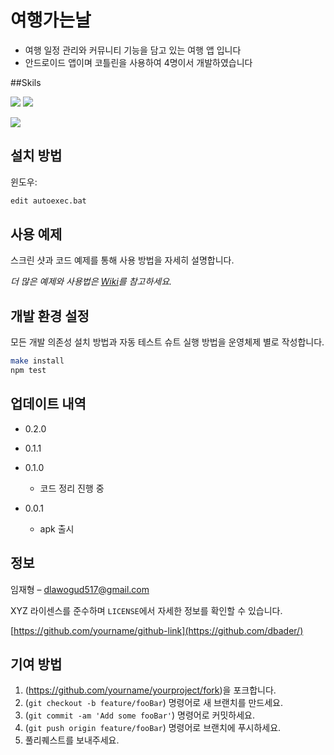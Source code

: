 # 여행가는날

<!-- [![NPM Version][npm-image]][npm-url]
[![Build Status][travis-image]][travis-url]
[![Downloads Stats][npm-downloads]][npm-url] 
-->

* 여행 일정 관리와 커뮤니티 기능을 담고 있는 여행 앱 입니다
* 안드로이드 앱이며 코틀린을 사용하여 4명이서 개발하였습니다

##Skils
<p>
<img src= "https://img.shields.io/badge/kotlin-%237F52FF.svg?style=for-the-badge&logo=kotlin&logoColor=white"/>
<img src= "https://img.shields.io/badge/Firebase-039BE5?style=for-the-badge&logo=Firebase&logoColor=white"/>
</p>


![](../header.png)

## 설치 방법

윈도우:

```sh
edit autoexec.bat
```

## 사용 예제

스크린 샷과 코드 예제를 통해 사용 방법을 자세히 설명합니다.

_더 많은 예제와 사용법은 [Wiki][wiki]를 참고하세요._

## 개발 환경 설정

모든 개발 의존성 설치 방법과 자동 테스트 슈트 실행 방법을 운영체제 별로 작성합니다.

```sh
make install
npm test
```

## 업데이트 내역

* 0.2.0
   
* 0.1.1
   
* 0.1.0
    * 코드 정리 진행 중
* 0.0.1
    * apk 출시

## 정보

임재형 – dlawogud517@gmail.com

XYZ 라이센스를 준수하며 ``LICENSE``에서 자세한 정보를 확인할 수 있습니다.

[https://github.com/yourname/github-link](https://github.com/dbader/)

## 기여 방법

1. (<https://github.com/yourname/yourproject/fork>)을 포크합니다.
2. (`git checkout -b feature/fooBar`) 명령어로 새 브랜치를 만드세요.
3. (`git commit -am 'Add some fooBar'`) 명령어로 커밋하세요.
4. (`git push origin feature/fooBar`) 명령어로 브랜치에 푸시하세요. 
5. 풀리퀘스트를 보내주세요.

<!-- Markdown link & img dfn's -->
[npm-image]: https://img.shields.io/npm/v/datadog-metrics.svg?style=flat-square
[npm-url]: https://npmjs.org/package/datadog-metrics
[npm-downloads]: https://img.shields.io/npm/dm/datadog-metrics.svg?style=flat-square
[travis-image]: https://img.shields.io/travis/dbader/node-datadog-metrics/master.svg?style=flat-square
[travis-url]: https://travis-ci.org/dbader/node-datadog-metrics
[wiki]: https://github.com/yourname/yourproject/wiki
